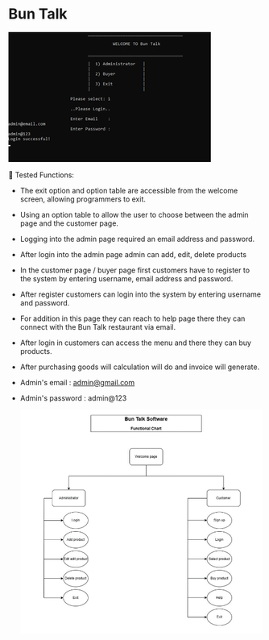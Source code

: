 # Bun Talk

![Image Alt](https://github.com/Thishara-Herath/Bun-Talk/blob/edf0b33c6e1dd10309c8575f1c6af5926e58835c/Read%20me%20img/bun2.png)

 Tested Functions: 

- The exit option and option table are accessible from the welcome screen, 
  allowing programmers to exit. 

- Using an option table to allow the user to choose between the admin page and 
  the customer page. 

- Logging into the admin page required an email address and password. 

- After login into the admin page admin can add, edit, delete products 

- In the customer page / buyer page first customers have to register to the system 
  by entering username, email address and password. 

- After register customers can login into the system by entering username and 
  password. 

- For addition in this page they can reach to help page there they can connect 
  with the Bun Talk restaurant via email. 

- After login in customers can access the menu and there they can buy products. 

- After purchasing goods will calculation will do and invoice will generate.

- Admin's email : admin@gmail.com
- Admin's password : admin@123
  

  ![Image Alt](https://github.com/Thishara-Herath/Bun-Talk/blob/bdc8359e4b8bb3b36d20c57cf8f49dbb42e57821/Read%20me%20img/buntalk1.png)






